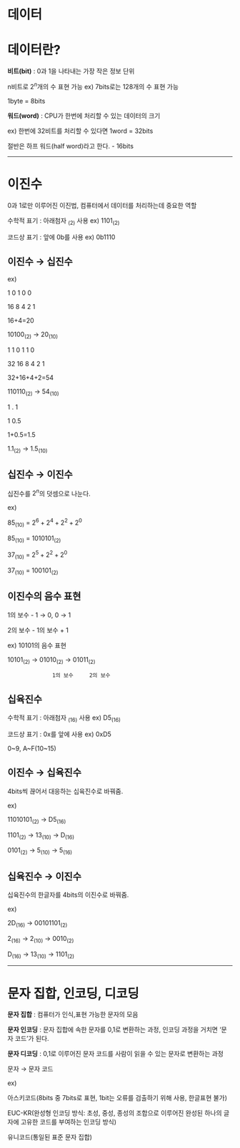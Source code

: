 # 데이터

# 데이터란?

**비트(bit)** : 0과 1을 나타내는 가장 작은 정보 단위

n비트로 $2^n$개의 수 표현 가능 ex) 7bits로는 128개의 수 표현 가능

1byte = 8bits

**워드(word)** : CPU가 한번에 처리할 수 있는 데이터의 크기

ex) 한번에 32비트를 처리할 수 있다면 1word = 32bits

절반은 하프 워드(half word)라고 한다. - 16bits

---

# 이진수

0과 1로만 이루어진 이진법, 컴퓨터에서 데이터를 처리하는데 중요한 역할

수학적 표기 : 아래첨자 $_{(2)}$ 사용     ex) 1101$_{(2)}$

코드상 표기 : 앞에 0b를 사용     ex) 0b1110

## 이진수 → 십진수

ex) 

1   0   1   0   0

16  8  4   2   1

16+4=20

10100$_{(2)}$ → 20$_{(10)}$

1     1     0     1     1     0   

32  16    8     4     2     1

32+16+4+2=54

110110$_{(2)}$ → 54$_{(10)}$

1   .   1

1      0.5

1+0.5=1.5

1.1$_{(2)}$ → 1.5$_{(10)}$

## 십진수 → 이진수

십진수를 $2^n$의 덧셈으로 나눈다.

ex) 

85$_{(10)}$ = $2^6 + 2^4 + 2^2 + 2^0$

85$_{(10)}$ = 1010101$_{(2)}$

37$_{(10)}$ = $2^5 + 2^2 +2^0$

37$_{(10)}$  = 100101$_{(2)}$

## 이진수의 음수 표현

1의 보수 - 1 → 0, 0 → 1

2의 보수 - 1의 보수 + 1

ex) 10101의 음수 표현 

10101$_{(2)}$ → 01010$_{(2)}$ → 01011$_{(2)}$

                  1의 보수     2의 보수

## 십육진수

수학적 표기 : 아래첨자 $_{(16)}$ 사용    ex) D5$_{(16)}$

코드상 표기 : 0x를 앞에 사용    ex) 0xD5

0~9, A~F(10~15)

## 이진수 → 십육진수

4bits씩 끊어서 대응하는 십육진수로 바꿔줌.

ex)

11010101$_{(2)}$ → D5$_{(16)}$

1101$_{(2)}$ → 13$_{(10)}$ → D$_{(16)}$

0101$_{(2)}$ → 5$_{(10)}$ → 5$_{(16)}$

## 십육진수 → 이진수

십육진수의 한글자를 4bits의 이진수로 바꿔줌.

ex)

2D$_{(16)}$ → 00101101$_{(2)}$

2$_{(16)}$ → 2$_{(10)}$ → 0010$_{(2)}$

D$_{(16)}$ → 13$_{(10)}$ → 1101$_{(2)}$

---

# 문자 집합, 인코딩, 디코딩

**문자 집합** : 컴퓨터가 인식,표현 가능한 문자의 모음

**문자 인코딩** : 문자 집합에 속한 문자를 0,1로 변환하는 과정, 인코딩 과정을 거치면 ‘문자 코드’가 된다.

**문자 디코딩** : 0,1로 이루어진 문자 코드를 사람이 읽을 수 있는 문자로 변환하는 과정

문자 → 문자 코드

ex)

아스키코드(8bits 중 7bits로 표현, 1bit는 오류를 검출하기 위해 사용, 한글표현 불가)

EUC-KR(완성형 인코딩 방식: 초성, 중성, 종성의 조합으로 이루어진 완성된 하나의 글자에 고유한 코드를 부여하는 인코딩 방식)

유니코드(통일된 표준 문자 집합)